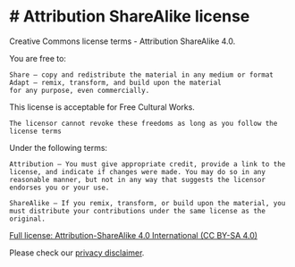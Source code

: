 # # Attribution ShareAlike license

Creative Commons license terms - Attribution ShareAlike 4.0.

You are free to:

    Share — copy and redistribute the material in any medium or format
    Adapt — remix, transform, and build upon the material
    for any purpose, even commercially.

This license is acceptable for Free Cultural Works.

    The licensor cannot revoke these freedoms as long as you follow the license terms

Under the following terms:

    Attribution — You must give appropriate credit, provide a link to the license, and indicate if changes were made. You may do so in any reasonable manner, but not in any way that suggests the licensor endorses you or your use.

    ShareAlike — If you remix, transform, or build upon the material, you must distribute your contributions under the same license as the original.

[Full license:  Attribution-ShareAlike 4.0 International (CC BY-SA 4.0)](https://creativecommons.org/licenses/by-sa/4.0/deed.en)

Please check our [privacy disclaimer](https://www.quienesquien.wiki/privacidad).
